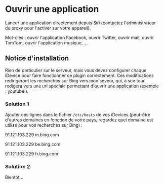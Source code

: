 Ouvrir une application
=======================

Lancer une application directement depuis Siri (contactez l'administrateur du proxy pour l'activer sur votre appareil).

Mot-clés : ouvrir l'application Facebook, ouvrir Twitter, ouvrir mail, ouvrir TomTom, ouvrir l'application musique, ...

Notice d'installation
---------------------

Rien de particulier sur le serveur, mais vous devez configurer chaque iDevice pour faire fonctionner ce plugin correctement. Ces modifications redirigeront les recherches sur Bing vers mon seveur, qui, à son tour, redigera vers une url spéciale permettant d'ouvrir une application (exemple : youtube:).

### Solution 1

Ajouter ces lignes dans le fichier `/etc/hosts` de vos iDevices (peut-être d'autres domaines en fonction de votre pays, regardez quel domaine est utilisé pour vos recherches sur Bing) : 

91.121.103.229 m.bing.com

91.121.103.229 be.bing.com

91.121.103.229 fr.bing.com

### Solution 2

Bientôt...